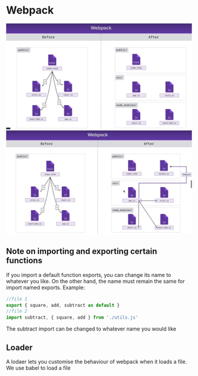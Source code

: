 # Webpack 
![alt text](./images/webpack.PNG)
![alt text](./images/webpack2.PNG)

## Note on importing and exporting certain functions
If you import a default function exports, you can change its name to whatever you like. On the other hand, the name must remain the same for import named exports. 
Example:
```javascript
//file 1
export { square, add, subtract as default }
//file 2
import subtract, { square, add } from './utils.js'
```
The subtract import can be changed to whatever name you would like

## Loader
A lodaer lets you customise the behaviour of webpack when it loads a file. We use babel to load a file